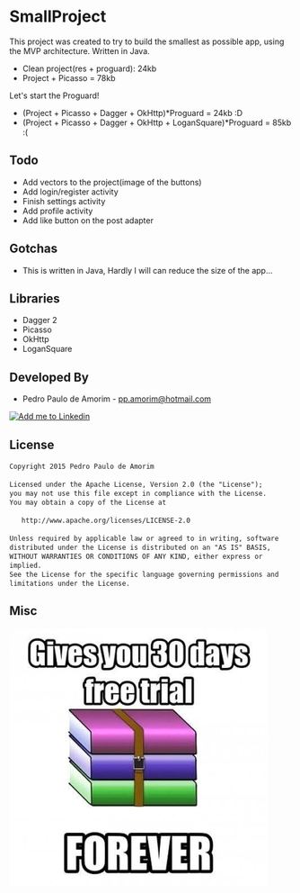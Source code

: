 # SmallProject

This project was created to try to build the smallest as possible app, using the MVP architecture. Written in Java.

* Clean project(res + proguard): 24kb
* Project + Picasso = 78kb

Let's start the Proguard!

* (Project + Picasso + Dagger + OkHttp)*Proguard = 24kb :D
* (Project + Picasso + Dagger + OkHttp + LoganSquare)*Proguard = 85kb :(

Todo
----

* Add vectors to the project(image of the buttons)
* Add login/register activity
* Finish settings activity
* Add profile activity
* Add like button on the post adapter


Gotchas
-------

* This is written in Java, Hardly I will can reduce the size of the app...

Libraries
---------

* Dagger 2
* Picasso
* OkHttp
* LoganSquare

Developed By
------------

* Pedro Paulo de Amorim - <pp.amorim@hotmail.com>

<a href="https://www.linkedin.com/profile/view?id=185411359">
  <img alt="Add me to Linkedin" src="http://imageshack.us/a/img41/7877/smallld.png" />
</a>


License
-------

    Copyright 2015 Pedro Paulo de Amorim

    Licensed under the Apache License, Version 2.0 (the "License");
    you may not use this file except in compliance with the License.
    You may obtain a copy of the License at

       http://www.apache.org/licenses/LICENSE-2.0

    Unless required by applicable law or agreed to in writing, software
    distributed under the License is distributed on an "AS IS" BASIS,
    WITHOUT WARRANTIES OR CONDITIONS OF ANY KIND, either express or implied.
    See the License for the specific language governing permissions and
    limitations under the License.

Misc
----

![WinRar][1]

[1]: ./art/winrar.jpg
